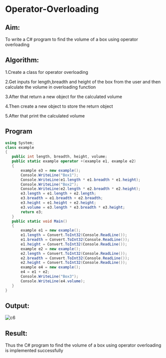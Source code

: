 # Operator-Overloading

## Aim:
 To write a C# program to find the volume of a box using operator overloading
 
 ## Algorithm:
1.Create a class for operator overloading

2.Get inputs for length,breadth and height of the box from the user and then calculate the volume in overloading function

3.After that return a new object for the calculated volume

4.Then create a new object to store the return object

5.After that print the calculated volume
 
 
 ## Program
 ```c#
using System;
class example
{
    public int length, breadth, height, volume;
    public static example operator +(example e1, example e2)
    {
        example e3 = new example();
        Console.WriteLine("Box1");
        Console.WriteLine(e1.length * e1.breadth * e1.height);
        Console.WriteLine("Box2");
        Console.WriteLine(e2.length * e2.breadth * e2.height);
        e3.length = e1.length + e2.length;
        e3.breadth = e1.breadth + e2.breadth;
        e3.height = e1.height + e2.height;
        e3.volume = e3.length * e3.breadth * e3.height;
        return e3;
    }
    public static void Main()
    {
        example e1 = new example();
        e1.length = Convert.ToInt32(Console.ReadLine());
        e1.breadth = Convert.ToInt32(Console.ReadLine());
        e1.height = Convert.ToInt32(Console.ReadLine());
        example e2 = new example();
        e2.length = Convert.ToInt32(Console.ReadLine());
        e2.breadth = Convert.ToInt32(Console.ReadLine());
        e2.height = Convert.ToInt32(Console.ReadLine());
        example e4 = new example();
        e4 = e1 + e2;
        Console.WriteLine("Box3");
        Console.WriteLine(e4.volume);
    }
}
 ```
 ## Output:
 
 
![c6](https://user-images.githubusercontent.com/75235006/173348008-08587c34-4302-4856-86ab-f008e53605dc.png)

 
 ## Result:
Thus the C# program to find the volume of a box using operator overloading is implemented successfully
